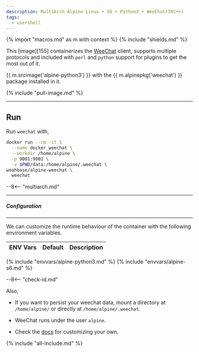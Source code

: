 ```yaml
---
description: MultiArch Alpine Linux + S6 + Python3 + WeeChat(IRC++)
tags:
  - usershell
---
```


{% import "macros.md" as m with context %}
{% include "shields.md" %}

This [image][155] containerizes the [WeeChat][1] client,
supports multiple protocols and included with `perl` and
`python` support for plugins to get the most out of it.

{{ m.srcimage('alpine-python3') }} with the {{
m.alpinepkg('weechat') }} package installed in it.

{% include "pull-image.md" %}

---
Run
---

Run `weechat` with,

``` sh
docker run --rm -it \
  --name docker_weechat \
  --workdir /home/alpine \
  -p 9001:9001 \
  -v $PWD/data:/home/alpine/.weechat \
woahbase/alpine-weechat \
  weechat
```

--8<-- "multiarch.md"

---
##### Configuration
---

We can customize the runtime behaviour of the container with the
following environment variables.

| ENV Vars                 | Default      | Description
| :---                     | :---         | :---
{% include "envvars/alpine-python3.md" %}
{% include "envvars/alpine-s6.md" %}

--8<-- "check-id.md"

Also,

* If you want to persist your weechat data, mount a directory at
  `/home/alpine/` or directly at `/home/alpine/.weechat`.

* WeeChat runs under the user `alpine`.

* Check the [docs][2] for customizing your own.

[1]: https://weechat.org/
[2]: https://weechat.org/doc/

{% include "all-include.md" %}
